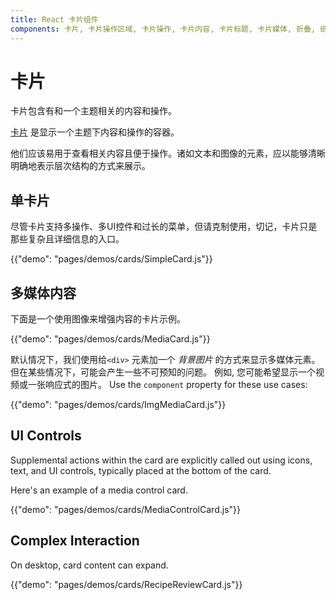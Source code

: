 ```yaml
---
title: React 卡片组件
components: 卡片, 卡片操作区域, 卡片操作, 卡片内容, 卡片标题, 卡片媒体, 折叠, 纸张
---
```

# 卡片

<p class="description">卡片包含有和一个主题相关的内容和操作。</p>

[卡片](https://material.io/design/components/cards.html) 是显示一个主题下内容和操作的容器。

他们应该易用于查看相关内容且便于操作。诸如文本和图像的元素，应以能够清晰明确地表示层次结构的方式来展示。

## 单卡片

尽管卡片支持多操作、多UI控件和过长的菜单，但请克制使用，切记，卡片只是那些复杂且详细信息的入口。

{{"demo": "pages/demos/cards/SimpleCard.js"}}

## 多媒体内容

下面是一个使用图像来增强内容的卡片示例。

{{"demo": "pages/demos/cards/MediaCard.js"}}

默认情况下，我们使用给`<div>` 元素加一个 *背景图片* 的方式来显示多媒体元素。 但在某些情况下，可能会产生一些不可预知的问题。 例如, 您可能希望显示一个视频或一张响应式的图片。 Use the `component` property for these use cases:

{{"demo": "pages/demos/cards/ImgMediaCard.js"}}

## UI Controls

Supplemental actions within the card are explicitly called out using icons, text, and UI controls, typically placed at the bottom of the card.

Here's an example of a media control card.

{{"demo": "pages/demos/cards/MediaControlCard.js"}}

## Complex Interaction

On desktop, card content can expand.

{{"demo": "pages/demos/cards/RecipeReviewCard.js"}}